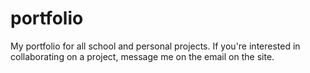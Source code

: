 # portfolio
My portfolio for all school and personal projects. If you're interested in collaborating on a project, message me on the email on the site.

